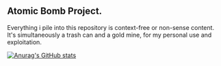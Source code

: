 ## Atomic Bomb Project.
Everything i pile into this repository is context-free or non-sense content. It's simultaneously a trash can and a gold mine, for my personal use and exploitation.

[![Anurag's GitHub stats](https://github-readme-stats.vercel.app/api?username=luizpgt&show_icons=true&theme=dark)](https://github.com/anuraghazra/github-readme-stats)

